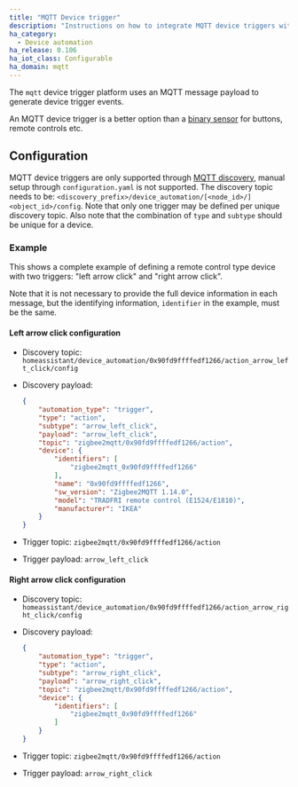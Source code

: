 ```yaml
---
title: "MQTT Device trigger"
description: "Instructions on how to integrate MQTT device triggers within Home Assistant."
ha_category:
  - Device automation
ha_release: 0.106
ha_iot_class: Configurable
ha_domain: mqtt
---
```


The `mqtt` device trigger platform uses an MQTT message payload to generate device trigger events.

An MQTT device trigger is a better option than a [binary sensor](/integrations/binary_sensor.mqtt/) for buttons, remote controls etc.

## Configuration

MQTT device triggers are only supported through [MQTT discovery](/integrations/mqtt/#mqtt-discovery), manual setup through `configuration.yaml` is not supported.
The discovery topic needs to be: `<discovery_prefix>/device_automation/[<node_id>/]<object_id>/config`. Note that only one trigger may be defined per unique discovery topic. Also note that the combination of `type` and `subtype` should be unique for a device.


### Example

This shows a complete example of defining a remote control type device with two triggers: "left arrow click" and "right arrow click".

Note that it is not necessary to provide the full device information in each message, but the identifying information, `identifier` in the example, must be the same.

#### Left arrow click configuration

- Discovery topic: `homeassistant/device_automation/0x90fd9ffffedf1266/action_arrow_left_click/config`
- Discovery payload:

  ```json
  {
      "automation_type": "trigger",
      "type": "action",
      "subtype": "arrow_left_click",
      "payload": "arrow_left_click",
      "topic": "zigbee2mqtt/0x90fd9ffffedf1266/action",
      "device": {
          "identifiers": [
              "zigbee2mqtt_0x90fd9ffffedf1266"
          ],
          "name": "0x90fd9ffffedf1266",
          "sw_version": "Zigbee2MQTT 1.14.0",
          "model": "TRADFRI remote control (E1524/E1810)",
          "manufacturer": "IKEA"
      }
  }
  ```

- Trigger topic: `zigbee2mqtt/0x90fd9ffffedf1266/action`
- Trigger payload: `arrow_left_click`

#### Right arrow click configuration

- Discovery topic: `homeassistant/device_automation/0x90fd9ffffedf1266/action_arrow_right_click/config`
- Discovery payload:

  ```json
  {
      "automation_type": "trigger",
      "type": "action",
      "subtype": "arrow_right_click",
      "payload": "arrow_right_click",
      "topic": "zigbee2mqtt/0x90fd9ffffedf1266/action",
      "device": {
          "identifiers": [
              "zigbee2mqtt_0x90fd9ffffedf1266"
          ]
      }
  }   
  ```

- Trigger topic: `zigbee2mqtt/0x90fd9ffffedf1266/action`
- Trigger payload: `arrow_right_click`
